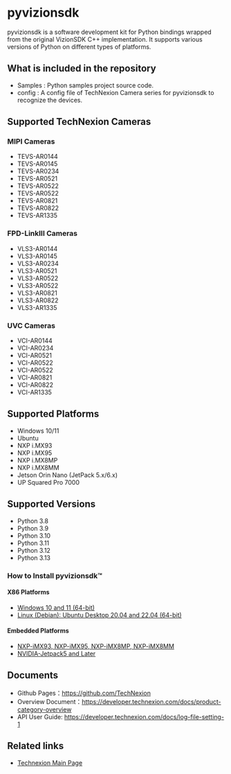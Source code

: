 # pyvizionsdk
pyvizionsdk is a software development kit for Python bindings wrapped from the original VizionSDK C++ implementation. It supports various versions of Python on different types of platforms.

## What is included in the repository
- Samples : Python samples project source code.
- config : A config file of TechNexion Camera series for pyvizionsdk to recognize the devices.

## Supported TechNexion Cameras

### MIPI Cameras
- TEVS-AR0144
- TEVS-AR0145
- TEVS-AR0234
- TEVS-AR0521
- TEVS-AR0522
- TEVS-AR0522
- TEVS-AR0821
- TEVS-AR0822
- TEVS-AR1335

### FPD-LinkIII Cameras

- VLS3-AR0144
- VLS3-AR0145
- VLS3-AR0234
- VLS3-AR0521
- VLS3-AR0522
- VLS3-AR0522
- VLS3-AR0821
- VLS3-AR0822
- VLS3-AR1335

### UVC Cameras

- VCI-AR0144
- VCI-AR0234
- VCI-AR0521
- VCI-AR0522
- VCI-AR0522
- VCI-AR0821
- VCI-AR0822
- VCI-AR1335

## Supported Platforms
- Windows 10/11
- Ubuntu
- NXP i.MX93
- NXP i.MX95
- NXP i.MX8MP
- NXP i.MX8MM
- Jetson Orin Nano (JetPack 5.x/6.x)
- UP Squared Pro 7000
  
## Supported Versions

- Python 3.8
- Python 3.9
- Python 3.10
- Python 3.11
- Python 3.12
- Python 3.13

### How to Install pyvizionsdk™

#### X86 Platforms
- [Windows 10 and 11 (64-bit)](https://developer.technexion.com/docs/python-installation#windows)
- [Linux (Debian): Ubuntu Desktop 20.04 and 22.04 (64-bit)](https://developer.technexion.com/docs/python-installation#linux)

#### Embedded Platforms
- [NXP-iMX93, NXP-iMX95, NXP-iMX8MP, NXP-iMX8MM](https://developer.technexion.com/docs/python-installation#nxpimx)
- [NVIDIA-Jetpack5 and Later](https://developer.technexion.com/docs/python-installation#nvidiajetpack5x-and-later)
  
## Documents
- Github Pages：https://github.com/TechNexion
- Overview Document：https://developer.technexion.com/docs/product-category-overview
- API User Guide: https://developer.technexion.com/docs/log-file-setting-1

## Related links
- [Technexion Main Page](https://www.technexion.com/)
